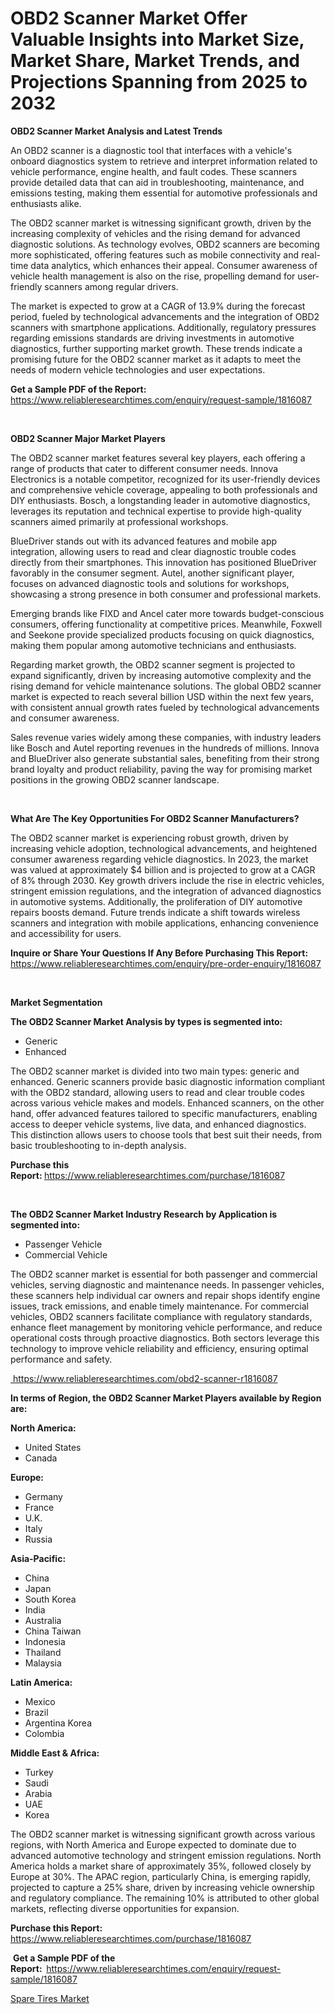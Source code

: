 <p><h1>OBD2 Scanner Market Offer Valuable Insights into Market Size, Market Share, Market Trends, and Projections Spanning from 2025 to 2032</h1></p><p><strong>OBD2 Scanner Market Analysis and Latest Trends</strong></p>
<p><p>An OBD2 scanner is a diagnostic tool that interfaces with a vehicle's onboard diagnostics system to retrieve and interpret information related to vehicle performance, engine health, and fault codes. These scanners provide detailed data that can aid in troubleshooting, maintenance, and emissions testing, making them essential for automotive professionals and enthusiasts alike.</p><p>The OBD2 scanner market is witnessing significant growth, driven by the increasing complexity of vehicles and the rising demand for advanced diagnostic solutions. As technology evolves, OBD2 scanners are becoming more sophisticated, offering features such as mobile connectivity and real-time data analytics, which enhances their appeal. Consumer awareness of vehicle health management is also on the rise, propelling demand for user-friendly scanners among regular drivers.</p><p>The market is expected to grow at a CAGR of 13.9% during the forecast period, fueled by technological advancements and the integration of OBD2 scanners with smartphone applications. Additionally, regulatory pressures regarding emissions standards are driving investments in automotive diagnostics, further supporting market growth. These trends indicate a promising future for the OBD2 scanner market as it adapts to meet the needs of modern vehicle technologies and user expectations.</p></p>
<p><strong>Get a Sample PDF of the Report:&nbsp;</strong> <a href="https://www.reliableresearchtimes.com/enquiry/request-sample/1816087?utm_campaign=2937&utm_medium=2&utm_source=Github&utm_content=ia&utm_term=30032025&utm_id=obd2-scanner">https://www.reliableresearchtimes.com/enquiry/request-sample/1816087</a></p>
<p>&nbsp;</p>
<p><strong>OBD2 Scanner Major Market Players</strong></p>
<p><p>The OBD2 scanner market features several key players, each offering a range of products that cater to different consumer needs. Innova Electronics is a notable competitor, recognized for its user-friendly devices and comprehensive vehicle coverage, appealing to both professionals and DIY enthusiasts. Bosch, a longstanding leader in automotive diagnostics, leverages its reputation and technical expertise to provide high-quality scanners aimed primarily at professional workshops.</p><p>BlueDriver stands out with its advanced features and mobile app integration, allowing users to read and clear diagnostic trouble codes directly from their smartphones. This innovation has positioned BlueDriver favorably in the consumer segment. Autel, another significant player, focuses on advanced diagnostic tools and solutions for workshops, showcasing a strong presence in both consumer and professional markets.</p><p>Emerging brands like FIXD and Ancel cater more towards budget-conscious consumers, offering functionality at competitive prices. Meanwhile, Foxwell and Seekone provide specialized products focusing on quick diagnostics, making them popular among automotive technicians and enthusiasts.</p><p>Regarding market growth, the OBD2 scanner segment is projected to expand significantly, driven by increasing automotive complexity and the rising demand for vehicle maintenance solutions. The global OBD2 scanner market is expected to reach several billion USD within the next few years, with consistent annual growth rates fueled by technological advancements and consumer awareness.</p><p>Sales revenue varies widely among these companies, with industry leaders like Bosch and Autel reporting revenues in the hundreds of millions. Innova and BlueDriver also generate substantial sales, benefiting from their strong brand loyalty and product reliability, paving the way for promising market positions in the growing OBD2 scanner landscape.</p></p>
<p>&nbsp;</p>
<p><strong>What Are The Key Opportunities For OBD2 Scanner Manufacturers?</strong></p>
<p><p>The OBD2 scanner market is experiencing robust growth, driven by increasing vehicle adoption, technological advancements, and heightened consumer awareness regarding vehicle diagnostics. In 2023, the market was valued at approximately $4 billion and is projected to grow at a CAGR of 8% through 2030. Key growth drivers include the rise in electric vehicles, stringent emission regulations, and the integration of advanced diagnostics in automotive systems. Additionally, the proliferation of DIY automotive repairs boosts demand. Future trends indicate a shift towards wireless scanners and integration with mobile applications, enhancing convenience and accessibility for users.</p></p>
<p><strong>Inquire or Share Your Questions If Any Before Purchasing This Report:</strong> <a href="https://www.reliableresearchtimes.com/enquiry/pre-order-enquiry/1816087?utm_campaign=2937&utm_medium=2&utm_source=Github&utm_content=ia&utm_term=30032025&utm_id=obd2-scanner">https://www.reliableresearchtimes.com/enquiry/pre-order-enquiry/1816087</a></p>
<p>&nbsp;</p>
<p><strong>Market Segmentation</strong></p>
<p><strong>The OBD2 Scanner Market Analysis by types is segmented into:</strong></p>
<p><ul><li>Generic</li><li>Enhanced</li></ul></p>
<p><p>The OBD2 scanner market is divided into two main types: generic and enhanced. Generic scanners provide basic diagnostic information compliant with the OBD2 standard, allowing users to read and clear trouble codes across various vehicle makes and models. Enhanced scanners, on the other hand, offer advanced features tailored to specific manufacturers, enabling access to deeper vehicle systems, live data, and enhanced diagnostics. This distinction allows users to choose tools that best suit their needs, from basic troubleshooting to in-depth analysis.</p></p>
<p><strong>Purchase this Report:&nbsp;</strong><a href="https://www.reliableresearchtimes.com/purchase/1816087?utm_campaign=2937&utm_medium=2&utm_source=Github&utm_content=ia&utm_term=30032025&utm_id=obd2-scanner">https://www.reliableresearchtimes.com/purchase/1816087</a></p>
<p>&nbsp;</p>
<p><strong>The OBD2 Scanner Market Industry Research by Application is segmented into:</strong></p>
<p><ul><li>Passenger Vehicle</li><li>Commercial Vehicle</li></ul></p>
<p><p>The OBD2 scanner market is essential for both passenger and commercial vehicles, serving diagnostic and maintenance needs. In passenger vehicles, these scanners help individual car owners and repair shops identify engine issues, track emissions, and enable timely maintenance. For commercial vehicles, OBD2 scanners facilitate compliance with regulatory standards, enhance fleet management by monitoring vehicle performance, and reduce operational costs through proactive diagnostics. Both sectors leverage this technology to improve vehicle reliability and efficiency, ensuring optimal performance and safety.</p></p>
<p><a href="https://www.reliableresearchtimes.com/obd2-scanner-r1816087?utm_campaign=2937&utm_medium=2&utm_source=Github&utm_content=ia&utm_term=30032025&utm_id=obd2-scanner">&nbsp;https://www.reliableresearchtimes.com/obd2-scanner-r1816087</a></p>
<p><strong>In terms of Region, the OBD2 Scanner Market Players available by Region are:</strong></p>
<p>
    <p> <strong> North America: </strong>
        <ul>
            <li>United States</li>
            <li>Canada</li>
        </ul>
        </p> 
    <p> <strong> Europe: </strong>
        <ul>
            <li>Germany</li>
            <li>France</li>
            <li>U.K.</li>
            <li>Italy</li>
            <li>Russia</li>
        </ul>
        </p> 
    <p> <strong> Asia-Pacific: </strong>
        <ul>
            <li>China</li>
            <li>Japan</li>
            <li>South Korea</li>
            <li>India</li>
            <li>Australia</li>
            <li>China Taiwan</li>
            <li>Indonesia</li>
            <li>Thailand</li>
            <li>Malaysia</li>
        </ul>
        </p> 
    <p> <strong> Latin America: </strong>
        <ul>
            <li>Mexico</li>
            <li>Brazil</li>
            <li>Argentina Korea</li>
            <li>Colombia</li>
        </ul>
        </p> 
    <p> <strong> Middle East & Africa: </strong>
        <ul>
            <li>Turkey</li>
            <li>Saudi</li>
            <li>Arabia</li>
            <li>UAE</li>
            <li>Korea</li>
        </ul>
    </p>
    </p>
<p><p>The OBD2 scanner market is witnessing significant growth across various regions, with North America and Europe expected to dominate due to advanced automotive technology and stringent emission regulations. North America holds a market share of approximately 35%, followed closely by Europe at 30%. The APAC region, particularly China, is emerging rapidly, projected to capture a 25% share, driven by increasing vehicle ownership and regulatory compliance. The remaining 10% is attributed to other global markets, reflecting diverse opportunities for expansion.</p></p>
<p><strong>Purchase this Report: </strong><a href="https://www.reliableresearchtimes.com/purchase/1816087?utm_campaign=2937&utm_medium=2&utm_source=Github&utm_content=ia&utm_term=30032025&utm_id=obd2-scanner">https://www.reliableresearchtimes.com/purchase/1816087</a></p>
<p>&nbsp;<strong>Get a Sample PDF of the Report:&nbsp;&nbsp;</strong><a href="https://www.reliableresearchtimes.com/enquiry/request-sample/1816087?utm_campaign=2937&utm_medium=2&utm_source=Github&utm_content=ia&utm_term=30032025&utm_id=obd2-scanner">https://www.reliableresearchtimes.com/enquiry/request-sample/1816087</a></p>
<p><strong></strong></p>
<p><p><a href="https://github.com/shewlisapsai/Market-Research-Report-List-1/blob/main/spare-tires-market.md?utm_campaign=2937&utm_medium=2&utm_source=Github&utm_content=ia&utm_term=30032025&utm_id=obd2-scanner">Spare Tires Market</a></p></p>